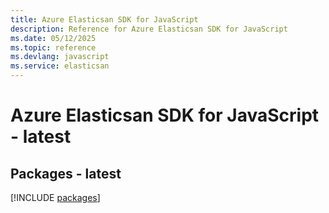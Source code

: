 ```yaml
---
title: Azure Elasticsan SDK for JavaScript
description: Reference for Azure Elasticsan SDK for JavaScript
ms.date: 05/12/2025
ms.topic: reference
ms.devlang: javascript
ms.service: elasticsan
---
```

# Azure Elasticsan SDK for JavaScript - latest
## Packages - latest
[!INCLUDE [packages](elasticsan-index.md)]